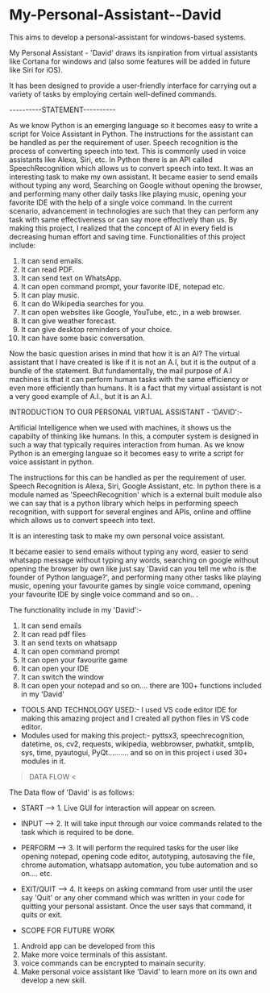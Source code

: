 # My-Personal-Assistant--David
This aims to develop a personal-assistant for windows-based systems.

My Personal Assistant - 'David' draws its isnpiration from virtual assistants like Cortana for windows and (also some features will be added in future like Siri for iOS).

It has been designed to provide a user-friendly interface for carrying out a variety of tasks by employing certain well-defined commands.


----------STATEMENT----------


As we know Python is an emerging language so it becomes easy to write a script for Voice Assistant in Python. The instructions for the assistant can be handled as per the requirement of user. Speech recognition is the process of converting speech into text. This is commonly used  in  voice  assistants  like  Alexa,  Siri,  etc.  In  Python  there  is  an  API  called SpeechRecognition which allows us to convert speech into text. It was an interesting task to  make  my  own  assistant.  It  became  easier  to  send  emails  without  typing  any  word, Searching on Google without opening the browser, and performing many other daily tasks like playing music, opening your favorite IDE with the help of a single voice command. In the current scenario, advancement in technologies are such that they can perform any task with  same  effectiveness  or  can  say  more  effectively  than  us.  By  making  this  project,  I realized that the concept of AI in every field is decreasing human effort and saving time. Functionalities of this project include: 


1. It can send emails.
2. It can read PDF. 
3. It can send text on WhatsApp. 
4. It can open command prompt, your favorite IDE, notepad etc. 
5. It can play music. 
6. It can do Wikipedia searches for you.  
7. It can open websites like Google, YouTube, etc., in a web browser. 
8. It can give weather forecast. 
9. It can give desktop reminders of your choice.  
10. It can have some basic conversation.
  

Now the basic question arises in mind that how it is an AI? The virtual assistant that I have created  is  like  if  it  is  not  an  A.I,  but  it  is  the  output  of  a  bundle  of  the  statement.  But fundamentally, the mail purpose of A.I machines is that it can perform human tasks with the same efficiency or even more efficiently than humans. It is a fact that my virtual assistant is not a very good example of A.I., but it is an A.I.



INTRODUCTION TO OUR PERSONAL VIRTUAL ASSISTANT - 'DAVID':-

Artificial Intelligence when we used with machines, it shows us the capabilty of thinking like humans. In this, a computer system is designed in such a way that typically requires interaction from human. As we know Python is an emerging languae so it becomes easy to write a script for voice assistant in python.

The instructions for this can be handled as per the requirement of user. Speech Recognition is Alexa, Siri, Google Assistant, etc. In python there is a module named as 'SpeechRecognition' which is a external built module also we can say that is a python library which helps in performing speech recognition, with support for several engines and APIs, online and offline which allows us to convert speech into text.

It is an interesting task to make my own personal voice assistant. 

It became easier to send emails without typing any word, easier to send whatsapp message without typing any words, searching on google without opening the browser by own like just say 'David can you tell me who is the founder of Python language?', and performing many other tasks like playing music, opening your favourite games by single voice command, opening your favourite IDE by single voice command and so on.. .

The functionality include in my 'David':-

1. It can send emails
2. It can read pdf files
3. It an send texts on whatsapp
4. It can open command prompt
5. It can open your favourite game
6. It can open your IDE
7. It can switch the window
8. It can open your notepad
and so on.... there are 100+ functions included in my 'David'


* TOOLS AND TECHNOLOGY USED:-
  I used VS code editor IDE for making this amazing project and I created all python files in VS code editor.
* Modules used for making this project:-
  pyttsx3, speechrecognition, datetime, os, cv2, requests, wikipedia, webbrowser, pwhatkit, smtplib, sys, time, pyautogui, PyQt.......... and so on in this project i used 30+ modules in it.


> DATA FLOW <

The Data flow of 'David' is as follows:

* START --> 1. Live GUI for interaction will appear on screen.
* INPUT --> 2. It will take input through our voice commands related to the task which is required to be done.
* PERFORM --> 3. It will perform the required tasks for the user like opening notepad, opening code editor, autotyping, autosaving the file, chrome automation, whatsapp automation, you tube automation and so on.... etc.
* EXIT/QUIT --> 4. It keeps on asking command from user until the user say 'Quit' or any oher command which was written in your code for quitting your personal assistant. Once the user says that command, it quits or exit.



* SCOPE FOR FUTURE WORK

1. Android app can be developed from this
2. Make more voice terminals of this assistant.
3. voice commands can be encrypted to mainain security.
4. Make personal voice assistant like 'David' to learn more on its own and develop a new skill.
